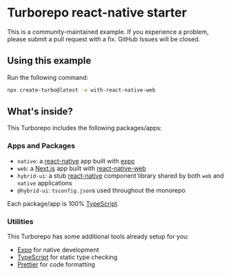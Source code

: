 # Turborepo react-native starter

This is a community-maintained example. If you experience a problem, please submit a pull request with a fix. GitHub Issues will be closed.

## Using this example

Run the following command:

```sh
npx create-turbo@latest -e with-react-native-web
```

## What's inside?

This Turborepo includes the following packages/apps:

### Apps and Packages

- `native`: a [react-native](https://reactnative.dev/) app built with [expo](https://docs.expo.dev/)
- `web`: a [Next.js](https://nextjs.org/) app built with [react-native-web](https://necolas.github.io/react-native-web/)
- `hybrid-ui`: a stub [react-native](https://reactnative.dev/) component library shared by both `web` and `native` applications
- `@hybrid-ui`: `tsconfig.json`s used throughout the monorepo

Each package/app is 100% [TypeScript](https://www.typescriptlang.org/).

### Utilities

This Turborepo has some additional tools already setup for you:

- [Expo](https://docs.expo.dev/) for native development
- [TypeScript](https://www.typescriptlang.org/) for static type checking
- [Prettier](https://prettier.io) for code formatting
